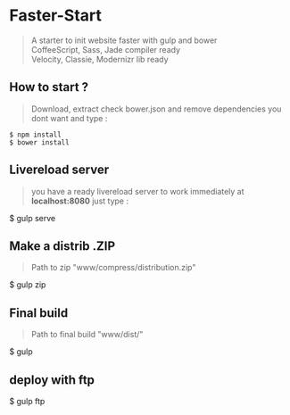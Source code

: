 # Faster-Start

> A starter to init website faster with gulp and bower  
> CoffeeScript, Sass, Jade compiler ready  
> Velocity, Classie, Modernizr lib ready  

## How to start ?  

> Download, extract check bower.json and remove dependencies you dont want and type :  

	$ npm install  
	$ bower install

## Livereload server  

> you have a ready livereload server to work immediately at **localhost:8080** just type :  

  $ gulp serve

## Make a distrib .ZIP  

> Path to zip "www/compress/distribution.zip"  

  $ gulp zip

## Final build  

> Path to final build "www/dist/"  

  $ gulp
  
## deploy with ftp  

  $ gulp ftp